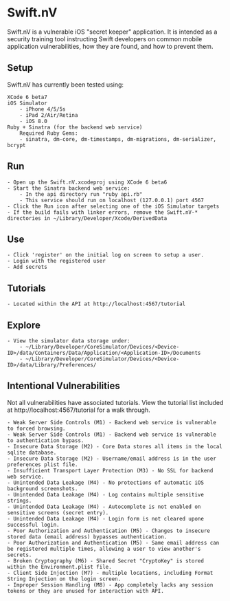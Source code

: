 Swift.nV
==========

Swift.nV is a vulnerable iOS "secret keeper" application. It is intended as a security training tool instructing Swift developers on common mobile application vulnerabilities, how they are found, and how to prevent them.

Setup
-----

Swift.nV has currently been tested using:

	XCode 6 beta7
	iOS Simulator 
		- iPhone 4/5/5s
		- iPad 2/Air/Retina
		- iOS 8.0
	Ruby + Sinatra (for the backend web service)
		Required Ruby Gems:
		- sinatra, dm-core, dm-timestamps, dm-migrations, dm-serializer, bcrypt


Run
---
	- Open up the Swift.nV.xcodeproj using XCode 6 beta6
	- Start the Sinatra backend web service:
		- In the api directory run "ruby api.rb"
		- This service should run on localhost (127.0.0.1) port 4567
	- Click the Run icon after selecting one of the iOS Simulator targets
	- If the build fails with linker errors, remove the Swift.nV-* directories in ~/Library/Developer/Xcode/DerivedData

Use
---
	- Click 'register' on the initial log on screen to setup a user.
	- Login with the registered user
	- Add secrets

Tutorials
---------
	- Located within the API at http://localhost:4567/tutorial

Explore
-------
	- View the simulator data storage under:
		- ~/Library/Developer/CoreSimulator/Devices/<Device-ID>/data/Containers/Data/Application/<Application-ID>/Documents
		- ~/Library/Developer/CoreSimulator/Devices/<Device-ID>/data/Library/Preferences/

Intentional Vulnerabilities
---------------------------
Not all vulnerabilities have associated tutorials. View the tutorial list included at http://localhost:4567/tutorial for a walk through.

	- Weak Server Side Controls (M1) - Backend web service is vulnerable to forced browsing.
	- Weak Server Side Controls (M1) - Backend web service is vulnerable to authentication bypass.
	- Insecure Data Storage (M2) - Core Data stores all items in the local sqlite database.
	- Insecure Data Storage (M2) - Username/email address is in the user preferences plist file.
	- Insufficient Transport Layer Protection (M3) - No SSL for backend web service.
	- Unintended Data Leakage (M4) - No protections of automatic iOS background screenshots.
	- Unintended Data Leakage (M4) - Log contains multiple sensitive strings.
	- Unintended Data Leakage (M4) - Autocomplete is not enabled on sensitive screens (secret entry).
	- Unintended Data Leakage (M4) - Login form is not cleared upone successful login.
	- Poor Authorization and Authentication (M5) - Changes to insecure stored data (email address) bypasses authentication.
	- Poor Authorization and Authentication (M5) - Same email address can be registered multiple times, allowing a user to view another's secrets.
	- Broken Cryptography (M6) - Shared Secret "CryptoKey" is stored within the Environment.plist file.
	- Client Side Injection (M7) - multiple locations, including Format String Injection on the login screen.
	- Improper Session Handling (M8) - App completely lacks any session tokens or they are unused for interaction with API.
